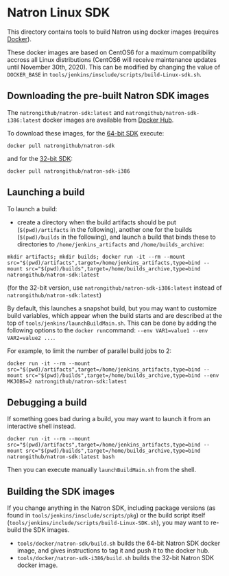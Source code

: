 # Natron Linux SDK

This directory contains tools to build Natron using docker images (requires [Docker]).

These docker images are based on CentOS6 for a maximum compatibility accross all Linux distributions (CentOS6 will receive maintenance updates until November 30th, 2020). This can be modified by changing the value of `DOCKER_BASE` in `tools/jenkins/insclude/scripts/build-Linux-sdk.sh`.

## Downloading the pre-built Natron SDK images

The `natrongithub/natron-sdk:latest` and `natrongithub/natron-sdk-i386:latest` docker images are available from [Docker Hub].

To download these images, for the [64-bit SDK] execute:
```
docker pull natrongithub/natron-sdk
```
and for the [32-bit SDK]:
```
docker pull natrongithub/natron-sdk-i386
```

## Launching a build

To launch a build:

- create a directory when the build artifacts should be put (`$(pwd)/artifacts` in the following), another one for the builds (`$(pwd)/builds` in the following), and launch a build that binds these to directories to `/home/jenkins_artifacts` and `/home/builds_archive`:
```
mkdir artifacts; mkdir builds; docker run -it --rm --mount src="$(pwd)/artifacts",target=/home/jenkins_artifacts,type=bind --mount src="$(pwd)/builds",target=/home/builds_archive,type=bind natrongithub/natron-sdk:latest
```
(for the 32-bit version, use `natrongithub/natron-sdk-i386:latest` instead of `natrongithub/natron-sdk:latest`)

By default, this launches a snapshot build, but you may want to customize build variables, which appear when the build starts and are described at the top of `tools/jenkins/launchBuildMain.sh`. This can be done by adding the following options to the `docker run`command: `--env VAR1=value1 --env VAR2=value2 ...`.

For example, to limit the number of parallel build jobs to 2:
```
docker run -it --rm --mount src="$(pwd)/artifacts",target=/home/jenkins_artifacts,type=bind --mount src="$(pwd)/builds",target=/home/builds_archive,type=bind --env MKJOBS=2 natrongithub/natron-sdk:latest
```


## Debugging a build

If something goes bad during a build, you may want to launch it from an interactive shell instead.
```
docker run -it --rm --mount src="$(pwd)/artifacts",target=/home/jenkins_artifacts,type=bind --mount src="$(pwd)/builds",target=/home/builds_archive,type=bind  natrongithub/natron-sdk:latest bash
```
Then you can execute manually `launchBuildMain.sh` from the shell.


## Building the SDK images

If you change anything in the Natron SDK, including package versions (as found in `tools/jenkins/insclude/scripts/pkg`) or the build script itself (`tools/jenkins/include/scripts/build-Linux-SDK.sh`), you may want to re-build the SDK images.

- `tools/docker/natron-sdk/build.sh` builds the 64-bit Natron SDK docker image, and gives instructions to tag it and push it to the docker hub.
- `tools/docker/natron-sdk-i386/build.sh` builds the 32-bit Natron SDK docker image.



[Docker]: https://docs.docker.com/
[Docker Hub]: https://hub.docker.com
[64-bit SDK]: https://hub.docker.com/r/natrongithub/natron-sdk
[32-bit SDK]: https://hub.docker.com/r/natrongithub/natron-sdk-i386
